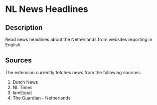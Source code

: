 # NL News Headlines

## Description
Read news headlines about the Netherlands from websites reporting in English.

## Sources
The extension currently fetches news from the following sources:
1. Dutch News
2. NL Times
3. IamExpat
4. The Guardian - Netherlands